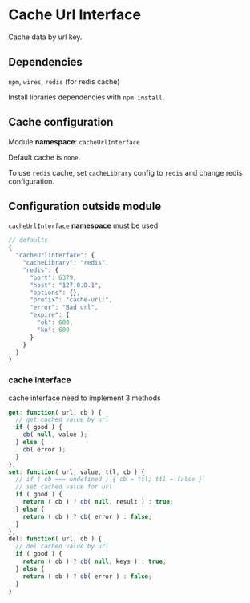 # Cache Url Interface

Cache data by url key.

## Dependencies

`npm`, `wires`, `redis` (for redis cache)

Install libraries dependencies with ```npm install```.

## Cache configuration

Module **namespace**: `cacheUrlInterface`

Default cache is `none`.

To use `redis` cache, set `cacheLibrary` config to `redis` and change redis configuration.

## Configuration outside module

`cacheUrlInterface` **namespace** must be used

```javascript
// defaults
{
  "cacheUrlInterface": {
    "cacheLibrary": "redis",
    "redis": {
      "port": 6379,
      "host": "127.0.0.1",
      "options": {},
      "prefix": "cache-url:",
      "error": "Bad url",
      "expire": {
        "ok": 600,
        "ko": 600
      }
    }
  }
}
```


### cache interface

cache interface need to implement 3 methods

```javascript
get: function( url, cb ) {
  // get cached value by url
  if ( good ) {
    cb( null, value );
  } else {
    cb( error );
  }
},
set: function( url, value, ttl, cb ) {
  // if ( cb === undefined ) { cb = ttl; ttl = false }
  // set cached value for url
  if ( good ) {
    return ( cb ) ? cb( null, result ) : true;
  } else {
    return ( cb ) ? cb( error ) : false;
  }
},
del: function( url, cb ) {
  // del cached value by url
  if ( good ) {
    return ( cb ) ? cb( null, keys ) : true;
  } else {
    return ( cb ) ? cb( error ) : false;
  }
}
```

